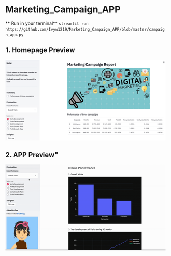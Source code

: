 # Marketing_Campaign_APP
** Run in your terminal**
`streamlit run https://github.com/Ivyw1219/Marketing_Campaign_APP/blob/master/campaign_app.py`

## 1. Homepage Preview
!["Home Page"](https://github.com/Ivyw1219/Marketing_Campaign_APP/blob/master/App_Preview.png)
##  ##
## 2. APP Preview"
!["APP Preview"](https://github.com/Ivyw1219/Marketing_Campaign_APP/blob/master/app-preview.gif)
